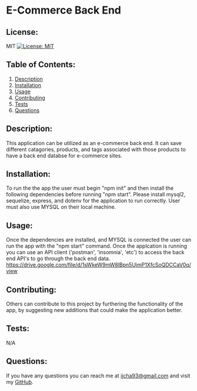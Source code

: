 # E-Commerce Back End
  ## License:
  MIT [![License: MIT](https://img.shields.io/badge/License-MIT-yellow.svg)](https://opensource.org/licenses/MIT)  
  ## Table of Contents:
  1. [Description](#description)
  2. [Installation](#installation)
  3. [Usage](#usage)
  4. [Contributing](#contributing)
  5. [Tests](#tests)
  6. [Questions](#questions)  
  ## Description:
  This application can be utilized as an e-commerce back end. It can save different catagories, products, and tags associated with those products to have a back end databse for e-commerce sites. 
  &nbsp;  
  ## Installation:
  To run the the app the user must begin "npm init" and then install the following dependencies before running "npm start". Please install mysql2, sequelize, express, and dotenv for the application to run correctly. User must also use MYSQL on their local machine.
  &nbsp;  
  ## Usage:
  Once the dependencies are installed, and MYSQL is connected the user can run the app with the "npm start" command. Once the applcation is running you can use an API client ('postman', 'insomnia', 'etc') to access the back end API's to go through the back end data. 
  https://drive.google.com/file/d/1sWkeW9mW8lBpn5UjmP1XfcSoQDCCaV0q/view
  &nbsp;  
  ## Contributing:
  Others can contribute to this project by furthering the functionality of the app, by suggesting new additions that could make the application better.
  &nbsp;  
  ## Tests:
  N/A
  &nbsp;  
   ## Questions:
  If you have any questions you can reach me at ijcha93@gmail.com and visit my [GitHub](https://www.github.com/chazillaa).
  